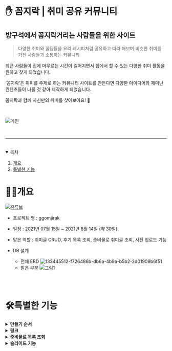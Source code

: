 # ✋ 꼼지락 | 취미 공유 커뮤니티

## 방구석에서 꼼지락거리는 사람들을 위한 사이트

> 다양한 취미와 꿀팁들을 요리 레시피처럼 공유하고 따라 해보며 
> 비슷한 취미를 가진 사람들과 소통하는 커뮤니티

최근 사람들이 집에 머무르는 시간이 길어지면서 집에서 할 수 있는 다양한 취미 활동을 원하고 찾게 되었습니다.

‘꼼지락’은 취미를 주제로 하는 커뮤니티 사이트를 만든다면 다양한 아이디어와 재미난 컨텐츠들이 나올 것 같아 제작하게 되었습니다.

꼼지락과 함께 자신만의 취미를 찾아보아요! 🥳

<br>

![메인](https://user-images.githubusercontent.com/85017704/137364391-1abb06b3-dc49-428f-9fe8-86e129907ba4.gif)



<br>

***

<br>

<details open="open">
  <summary>목차</summary>
  <ol>
    <li>
      <a href="#개요">개요</a>
    </li>
    <li><a href="#특별한-기능">특별한 기능</a></li>
  </ol>
</details>


# 👩‍💻개요

[![유튜브](http://img.youtube.com/vi/ACG5QPcK8a4/0.jpg)](https://youtu.be/ACG5QPcK8a4) 

* 프로젝트 명 : ggomjirak

* 일정 : 2021년 07월 15일 ~ 2021년 8월 14일 (약 30일)

* 맡은 역할 : 취미글 CRUD, 후기 목록 조회, 준비물로 취미글 조회, 사진 업로드 기능

* DB 설계 <br>
  - 전체 ERD ![133445512-f726486b-db6a-4b9a-b5b2-2d01909b6f51](https://user-images.githubusercontent.com/85017704/137365663-70888ad7-cdf5-481a-91d4-77e92e79ecd0.png)
  - 맡은 부분 ![그림1](https://user-images.githubusercontent.com/85017704/137365458-cc961863-7116-489a-8afe-8835d84e0c6a.png)


<br><br>

# 🛠특별한 기능

<details>
  <summary><b>만들기 순서</b></summary>
   <div markdown="1">
	   
- 만들기 순서를 이용해 자신의 취미를 쉽게 설명할 수 있다.
- 순서 사진 한번에 추가하기 버튼 클릭시
	- 선택된 사진의 개수만큼 박스가 생성된다.
	- 기존 박스 중 사진이 없는 박스가 있다면 순서대로 그곳을 채운후 나머지 사진에서 박스를 생성한다. <br><br> 
	   ![순서사진 한번에 추가](https://user-images.githubusercontent.com/85017704/137574395-2a9d4382-cc59-4595-a430-93fab1eec0e3.gif) <br><br><br><br>  
- 추가 기능을 사용해 만들기 순서 내용을 보완할 수 있다. <br><br>
	   ![추가기능](https://user-images.githubusercontent.com/85017704/137574494-d76f3a0f-e576-4d64-96bd-05f09d07fe30.gif)  <br><br><br><br>  
- 만들기 순서 수정 
	- 새로운 박스 추가, 기존 박스 삭제, 기존 내용 수정, 순서 수정을 할 수 있다. <br><br>
	   ![수정 만들기 추가 배속 용량](https://user-images.githubusercontent.com/85017704/137574440-690ff842-1748-4f5c-92ff-97bf92068ecd.gif)  <br><br><br><br>  

	   
   </div>
</details>

<details>
  <summary><b>링크</b></summary>
   <div markdown="1">
	   
	   
- 정규식을 이용해 링크 형식을 점검한다.	   
- jsoup 라이브러리를 이용한 크롤링
	- open graph 태그를 찾아 필요한 정보를 가져온다. <br><br> 
	![링크 배속](https://user-images.githubusercontent.com/85017704/137574759-ed701164-3713-48d7-bdc5-de174177daf4.gif) <br><br><br><br>  

	   
   </div>
</details>

<details>
  <summary><b>준비물로 목록 조회</b></summary>
   <div markdown="1">
	   
- 준비물로 글을 조회할 수 있다.
- 준비물은 데이터화를 위해 글작성시 DB에 저장된다. (이미 저장된 준비물일 경우 저장되지 않음)
- 조회된 글목록을 페이징, 정렬, 분류할 수 있다. <br><br>
	   ![준비물목록조회](https://user-images.githubusercontent.com/85017704/137577419-e372895e-ed2f-42ae-b4e6-fef04d5884ca.gif) <br><br><br><br>  


   </div>
</details>


<details>
  <summary><b>슬라이드 기능</b></summary>
   <div markdown="1">
	   
- 만들기 순서를 슬라이드로 볼 수 있다.
- 재생버튼을 누르면 슬라이드가 자동으로 넘어간다.
- 배속기능을 사용하여 슬라이드 넘김속도를 조정할 수 있다.
- 슬라이드의 기본 간격은 약 4초로 설정했다. <br><br> ![ezgif-1-1e8b0a57ed55](https://user-images.githubusercontent.com/85017704/137573362-69e886ee-f9e2-433d-9528-6b352dac0861.gif)



	   
   </div>
</details>
